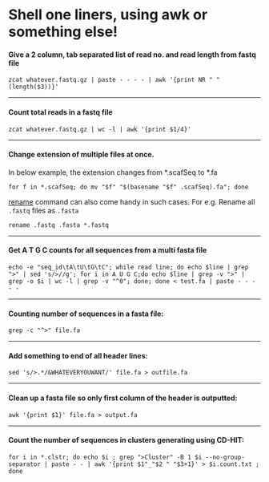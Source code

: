# Shell one liners, using awk or something else!

#### Give a 2 column, tab separated list of read no. and read length from fastq file
`zcat whatever.fastq.gz | paste - - - - | awk '{print NR " " (length($3))}'`

----

#### Count total reads in a fastq file
`zcat whatever.fastq.gz | wc -l | awk '{print $1/4}' `

----

#### Change extension of multiple files at once.
In below example, the extension changes from *.scafSeq to *.fa

`for f in *.scafSeq; do mv "$f" "$(basename "$f" .scafSeq).fa"; done`

[rename](https://www.tecmint.com/rename-multiple-files-in-linux/) command can also come handy in such cases. For e.g.
 Rename all `.fastq` files as `.fasta`

`rename .fastq .fasta *.fastq`

----

#### Get A T G C counts for all sequences from a multi fasta file
`echo -e "seq_id\tA\tU\tG\tC"; while read line; do echo $line | grep ">" | sed 's/>//g'; for i in A U G C;do echo $line | grep -v ">" | grep -o $i | wc -l | grep -v "^0"; done; done < test.fa | paste - - - - -`

----

#### Counting number of sequences in a fasta file:
`grep -c "^>" file.fa`

----

#### Add something to end of all header lines:
`sed 's/>.*/&WHATEVERYOUWANT/' file.fa > outfile.fa`

----

#### Clean up a fasta file so only first column of the header is outputted:
`awk '{print $1}' file.fa > output.fa`

----

#### Count the number of sequences in clusters generating using CD-HIT:
`for i in *.clstr; do echo $i ; grep ">Cluster" -B 1 $i --no-group-separator | paste - - | awk '{print $1"_"$2 " "$3+1}' > $i.count.txt ; done`
